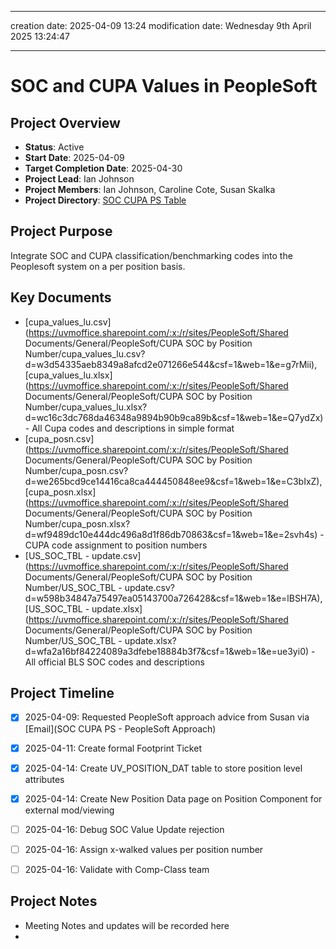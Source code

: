 
---
creation date: 2025-04-09 13:24
modification date: Wednesday 9th April 2025 13:24:47

---
# SOC and CUPA Values in PeopleSoft
## Project Overview
- **Status**: Active
- **Start Date**: 2025-04-09
- **Target Completion Date**: 2025-04-30
- **Project Lead**: Ian Johnson
- **Project Members**: Ian Johnson, Caroline Cote, Susan Skalka
- **Project Directory**:  [SOC CUPA PS Table](file:////C:/Users/ijohnson/OneDrive%20-%20University%20of%20Vermont/Documents/projects/soc_cupa_ps_table) 
## Project Purpose
Integrate SOC and CUPA classification/benchmarking codes into the Peoplesoft system on a per position basis.
## Key Documents
- [cupa_values_lu.csv](https://uvmoffice.sharepoint.com/:x:/r/sites/PeopleSoft/Shared Documents/General/PeopleSoft/CUPA SOC by Position Number/cupa_values_lu.csv?d=w3d54335aeb8349a8afcd2e071266e544&csf=1&web=1&e=g7rMii), [cupa_values_lu.xlsx](https://uvmoffice.sharepoint.com/:x:/r/sites/PeopleSoft/Shared Documents/General/PeopleSoft/CUPA SOC by Position Number/cupa_values_lu.xlsx?d=wc16c3dc768da46348a9894b90b9ca89b&csf=1&web=1&e=Q7ydZx)  - All Cupa codes and descriptions in simple format
- [cupa_posn.csv](https://uvmoffice.sharepoint.com/:x:/r/sites/PeopleSoft/Shared Documents/General/PeopleSoft/CUPA SOC by Position Number/cupa_posn.csv?d=we265bcd9ce14416ca8ca444450848ee9&csf=1&web=1&e=C3bIxZ), [cupa_posn.xlsx](https://uvmoffice.sharepoint.com/:x:/r/sites/PeopleSoft/Shared Documents/General/PeopleSoft/CUPA SOC by Position Number/cupa_posn.xlsx?d=wf9489dc10e444dc496a8d1f86db70863&csf=1&web=1&e=2svh4s) - CUPA code assignment to position numbers
- [US_SOC_TBL - update.csv](https://uvmoffice.sharepoint.com/:x:/r/sites/PeopleSoft/Shared Documents/General/PeopleSoft/CUPA SOC by Position Number/US_SOC_TBL - update.csv?d=w598b34847a75497ea05143700a726428&csf=1&web=1&e=lBSH7A), [US_SOC_TBL - update.xlsx](https://uvmoffice.sharepoint.com/:x:/r/sites/PeopleSoft/Shared Documents/General/PeopleSoft/CUPA SOC by Position Number/US_SOC_TBL - update.xlsx?d=wfa2a16bf84224089a3dfebe18884b3f7&csf=1&web=1&e=ue3yi0) - All official BLS SOC codes and descriptions

## Project Timeline

- [x] 2025-04-09: Requested PeopleSoft approach advice from Susan via [Email](SOC CUPA PS - PeopleSoft Approach)
- [x] 2025-04-11: Create formal Footprint Ticket
- [x] 2025-04-14: Create UV_POSITION_DAT table to store position level attributes
- [x] 2025-04-14: Create New Position Data page on Position Component for external mod/viewing
- [ ] 2025-04-16: Debug SOC Value Update rejection
- [ ] 2025-04-16: Assign x-walked values per position number
- [ ] 2025-04-16: Validate with Comp-Class team


## Project Notes
- Meeting Notes and updates will be recorded here
- 
